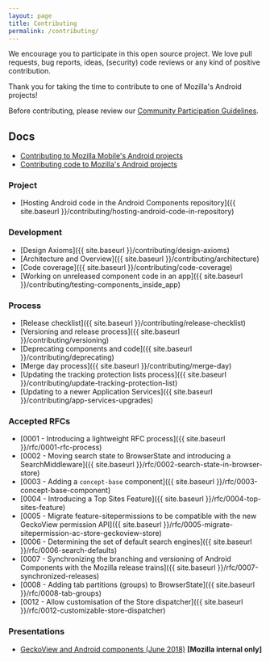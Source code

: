 ```yaml
---
layout: page
title: Contributing
permalink: /contributing/
---
```


We encourage you to participate in this open source project. We love pull requests, bug reports, ideas, (security) code reviews or any kind of positive contribution.

Thank you for taking the time to contribute to one of Mozilla's Android projects!

Before contributing, please review our [Community Participation Guidelines](https://www.mozilla.org/en-US/about/governance/policies/participation/).

## Docs

* [Contributing to Mozilla Mobile's Android projects](https://github.com/mozilla-mobile/firefox-android/blob/main/docs/shared/android/CONTRIBUTING.md)
* [Contributing code to Mozilla's Android projects](https://github.com/mozilla-mobile/firefox-android/blob/main/docs/shared/android/CONTRIBUTING_code.md)

### Project

* [Hosting Android code in the Android Components repository]({{ site.baseurl }}/contributing/hosting-android-code-in-repository)

### Development

* [Design Axioms]({{ site.baseurl }}/contributing/design-axioms)
* [Architecture and Overview]({{ site.baseurl }}/contributing/architecture)
* [Code coverage]({{ site.baseurl }}/contributing/code-coverage)
* [Working on unreleased component code in an app]({{ site.baseurl }}/contributing/testing-components_inside_app)

### Process

* [Release checklist]({{ site.baseurl }}/contributing/release-checklist)
* [Versioning and release process]({{ site.baseurl }}/contributing/versioning)
* [Deprecating components and code]({{ site.baseurl }}/contributing/deprecating)
* [Merge day process]({{ site.baseurl }}/contributing/merge-day)
* [Updating the tracking protection lists process]({{ site.baseurl }}/contributing/update-tracking-protection-list)
* [Updating to a newer Application Services]({{ site.baseurl }}/contributing/app-services-upgrades)

### Accepted RFCs

* [0001 - Introducing a lightweight RFC process]({{ site.baseurl }}/rfc/0001-rfc-process)
* [0002 - Moving search state to BrowserState and introducing a SearchMiddleware]({{ site.baseurl }}/rfc/0002-search-state-in-browser-store)
* [0003 - Adding a `concept-base` component]({{ site.baseurl }}/rfc/0003-concept-base-component)
* [0004 - Introducing a Top Sites Feature]({{ site.baseurl }}/rfc/0004-top-sites-feature)
* [0005 - Migrate feature-sitepermissions to be compatible with the new GeckoView permission API]({{ site.baseurl }}/rfc/0005-migrate-sitepermission-ac-store-geckoview-store)
* [0006 - Determining the set of default search engines]({{ site.baseurl }}/rfc/0006-search-defaults)
* [0007 - Synchronizing the branching and versioning of Android Components with the Mozilla release trains]({{ site.baseurl }}/rfc/0007-synchronized-releases)
* [0008 - Adding tab partitions (groups) to BrowserState]({{ site.baseurl }}/rfc/0008-tab-groups)
* [0012 - Allow customisation of the Store dispatcher]({{ site.baseurl }}/rfc/0012-customizable-store-dispatcher)

### Presentations

* [GeckoView and Android components (June 2018)](https://onlinexperiences.com/Launch/Event.htm?ShowKey=44908&DisplayItem=E271804) **[Mozilla internal only]**
